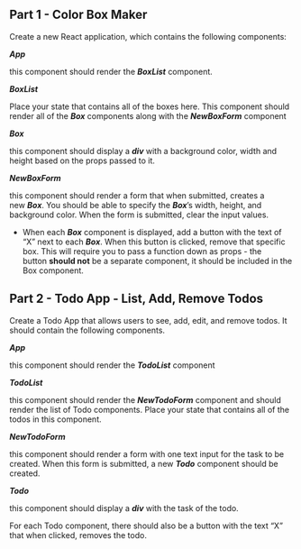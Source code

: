 ## **Part 1 - Color Box Maker**

Create a new React application, which contains the following components:

***App***

this component should render the ***BoxList*** component.

***BoxList***

Place your state that contains all of the boxes here. This component should render all of the ***Box*** components along with the ***NewBoxForm*** component

***Box***

this component should display a ***div*** with a background color, width and height based on the props passed to it.

***NewBoxForm***

this component should render a form that when submitted, creates a new ***Box***. You should be able to specify the ***Box***’s width, height, and background color. When the form is submitted, clear the input values.

- When each ***Box*** component is displayed, add a button with the text of “X” next to each ***Box***. When this button is clicked, remove that specific box. This will require you to pass a function down as props - the button **should not** be a separate component, it should be included in the Box component.


## **Part 2 - Todo App - List, Add, Remove Todos**

Create a Todo App that allows users to see, add, edit, and remove todos. It should contain the following components.

***App***

this component should render the ***TodoList*** component

***TodoList***

this component should render the ***NewTodoForm*** component and should render the list of Todo components. Place your state that contains all of the todos in this component.

***NewTodoForm***

this component should render a form with one text input for the task to be created. When this form is submitted, a new ***Todo*** component should be created. 

***Todo***

this component should display a ***div*** with the task of the todo.

For each Todo component, there should also be a button with the text “X” that when clicked, removes the todo.
